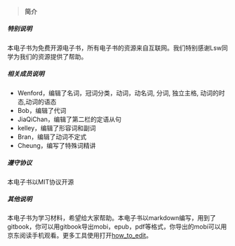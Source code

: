 > #### 简介

##### 特别说明
本电子书为免费开源电子书，所有电子书的资源来自互联网。我们特别感谢Lsw同学为我们的资源提供了帮助。

##### 相关成员说明
- Wenford，编辑了名词，冠词分类，动词，动名词, 分词, 独立主格, 动词的时态,动词的语态
- Bob，编辑了代词
- JiaQiChan，编辑了第二栏的定语从句
- kelley，编辑了形容词和副词
- Bran，编辑了动词不定式
- Cheung，编写了特殊词精讲

##### 遵守协议
本电子书以MIT协议开源

##### 其他说明
本电子书为学习材料，希望给大家帮助。本电子书以markdown编写，用到了gitbook，你可以用gitbook导出mobi，epub，pdf等格式，你导出的mobi可以用京东阅读手机观看。更多工具使用打开[how_to_edit](how_to_edit.md)。